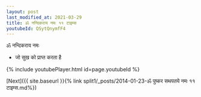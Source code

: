 ```yaml
---
layout: post
last_modified_at: 2021-03-29
title: ॐ नन्दिकराय नमः ११ टाइम्स
youtubeId: QSytQnymfF4
---
```

 
 
 ॐ नन्दिकराय नमः  
 
 -  जो सुख को प्राप्त करता है 
 
  
 
  
 
 
 
 
 
 


{% include youtubePlayer.html id=page.youtubeId %}
 
[Next]({{ site.baseurl }}{% link  split1/_posts/2014-01-23-ॐ पुष्कर सथपतये नमः ११ टाइम्स.md%})
 
